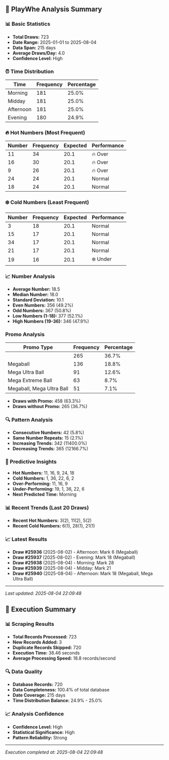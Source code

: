
## 🎯 PlayWhe Analysis Summary

### 📊 Basic Statistics
- **Total Draws:** 723
- **Date Range:** 2025-01-01 to 2025-08-04
- **Data Span:** 215 days
- **Average Draws/Day:** 4.0
- **Confidence Level:** High

### ⏰ Time Distribution
| Time | Frequency | Percentage |
|------|-----------|------------|
| Morning | 181 | 25.0% |
| Midday | 181 | 25.0% |
| Afternoon | 181 | 25.0% |
| Evening | 180 | 24.9% |

### 🔥 Hot Numbers (Most Frequent)
| Number | Frequency | Expected | Performance |
|--------|-----------|----------|-------------|
| 11 | 34 | 20.1 | 🔥 Over |
| 16 | 30 | 20.1 | 🔥 Over |
| 9 | 26 | 20.1 | 🔥 Over |
| 24 | 24 | 20.1 | Normal |
| 18 | 24 | 20.1 | Normal |

### ❄️ Cold Numbers (Least Frequent)
| Number | Frequency | Expected | Performance |
|--------|-----------|----------|-------------|
| 3 | 18 | 20.1 | Normal |
| 15 | 17 | 20.1 | Normal |
| 34 | 17 | 20.1 | Normal |
| 21 | 17 | 20.1 | Normal |
| 19 | 16 | 20.1 | ❄️ Under |

### 📈 Number Analysis
- **Average Number:** 18.5
- **Median Number:** 18.0
- **Standard Deviation:** 10.1
- **Even Numbers:** 356 (49.2%)
- **Odd Numbers:** 367 (50.8%)
- **Low Numbers (1-18):** 377 (52.1%)
- **High Numbers (19-36):** 346 (47.9%)

###  Promo Analysis
| Promo Type | Frequency | Percentage |
|------------|-----------|------------|
|  | 265 | 36.7% |
| Megaball | 136 | 18.8% |
| Mega Ultra Ball | 91 | 12.6% |
| Mega Extreme Ball | 63 | 8.7% |
| Megaball, Mega Ultra Ball | 51 | 7.1% |
- **Draws with Promo:** 458 (63.3%)
- **Draws without Promo:** 265 (36.7%)

### 🔍 Pattern Analysis
- **Consecutive Numbers:** 42 (5.8%)
- **Same Number Repeats:** 15 (2.1%)
- **Increasing Trends:** 342 (11400.0%)
- **Decreasing Trends:** 365 (12166.7%)

### 🔮 Predictive Insights
- **Hot Numbers:** 11, 16, 9, 24, 18
- **Cold Numbers:** 1, 36, 22, 6, 2
- **Over-Performing:** 11, 16, 9
- **Under-Performing:** 19, 1, 36, 22, 6
- **Next Predicted Time:** Morning

### 📊 Recent Trends (Last 20 Draws)
- **Recent Hot Numbers:** 3(2), 11(2), 5(2)
- **Recent Cold Numbers:** 6(1), 28(1), 21(1)

### 📈 Latest Results
- **Draw #25936** (2025-08-02) - Afternoon: Mark 6 (Megaball)
- **Draw #25937** (2025-08-02) - Evening: Mark 18 (Megaball)
- **Draw #25938** (2025-08-04) - Morning: Mark 28 
- **Draw #25939** (2025-08-04) - Midday: Mark 21 
- **Draw #25940** (2025-08-04) - Afternoon: Mark 18 (Megaball, Mega Ultra Ball)

---
*Last updated: 2025-08-04 22:09:48*

## 🚀 Execution Summary

### 📊 Scraping Results
- **Total Records Processed:** 723
- **New Records Added:** 3
- **Duplicate Records Skipped:** 720
- **Execution Time:** 38.46 seconds
- **Average Processing Speed:** 18.8 records/second

### 🔍 Data Quality
- **Database Records:** 720
- **Data Completeness:** 100.4% of total database
- **Date Coverage:** 215 days
- **Time Distribution Balance:** 24.9% - 25.0%

### 📈 Analysis Confidence
- **Confidence Level:** High
- **Statistical Significance:** High
- **Pattern Reliability:** Strong

---
*Execution completed at: 2025-08-04 22:09:48*
